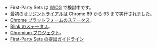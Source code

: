 - First-Party Sets は [WICG](https://github.com/WICG/first-party-sets/issues) で検討中です。
- 最初の[オリジントライアルは](https://web.dev/origin-trials/) Chrome 89 から 93 まで実行されました。
- [Chrome プラットフォームのステータス](https://chromestatus.com/feature/5640066519007232)。
- [Blink のステータス](https://groups.google.com/a/chromium.org/g/blink-dev/search?q=first-party%20sets)。
- [Chromium プロジェクト](https://www.chromium.org/updates/first-party-sets)。
- [First-Party Sets の提出ガイドライン](https://github.com/GoogleChrome/first-party-sets/blob/main/FPS-Submission_Guidelines.md)
